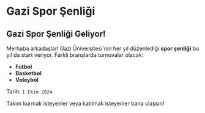 # Gazi Spor Şenliği

## Gazi Spor Şenliği Geliyor!

Merhaba arkadaşlar! Gazi Üniversitesi'nin her yıl düzenlediği **spor şenliği** bu yıl da start veriyor. Farklı branşlarda turnuvalar olacak:

-   **Futbol**
-   **Basketbol**
-   **Voleybol**

Tarih: `1 Ekim 2024`

Takım kurmak isteyenler veya katılmak isteyenler bana ulaşsın!
